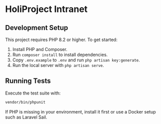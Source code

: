 # HoliProject Intranet

## Development Setup

This project requires PHP 8.2 or higher. To get started:

1. Install PHP and Composer.
2. Run `composer install` to install dependencies.
3. Copy `.env.example` to `.env` and run `php artisan key:generate`.
4. Run the local server with `php artisan serve`.

## Running Tests

Execute the test suite with:

```bash
vendor/bin/phpunit
```

If PHP is missing in your environment, install it first or use a Docker setup such as Laravel Sail.
